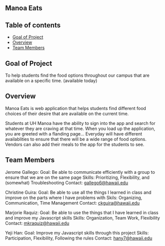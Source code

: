 ## Manoa Eats 

## Table of contents

* [Goal of Project](#goalofproject)
* [Overview](#overview)
* [Team Members](#teammembers)


## Goal of Project

To help students find the food options throughout our campus that are available on a specific time. (available today)

## Overview

Manoa Eats is web application that helps students find different food choices of their desire that are available on the current time. 

Students at UH Manoa have the ability to sign into the app and search for whatever they are craving at that time. When you load up the application, you are greeted with a flanding page...
Everyday will have different availablities to ensure that there will be a wide range of food options. 
Vendors can also add their meals to the app for the students to see. 

## Team Members

Jerome Gallego:
  Goal: Be able to communicate efficiently with a group to ensure that we are on the same page
  Skills: Prioritizing, Flexibility, and (somewhat) Troubleshooting
  Contact: gallego6@hawaii.edu
  
Christine Guira:
  Goal: Be able to use all the things I learned in class and improve on the parts where I have problems with
  Skils: Organizing, Communication, Time Management
  Contact: ckguira@hawaii.edu
  
Marjorie Raquiz:
  Goal: Be able to use the things that I have learned in class and improve my Javascript skills
  Skills: Organization, Team Work, Flexibility
  Contact: mkraquiz@hawaii.edu
 
Yeji Han:
  Goal: Improve my Javascript skills through this project
  Skills: Participation, Flexibility, Following the rules
  Contact: hany7@hawaii.edu
